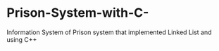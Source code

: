 # Prison-System-with-C-
Information System of Prison system that implemented Linked List and using C++  
